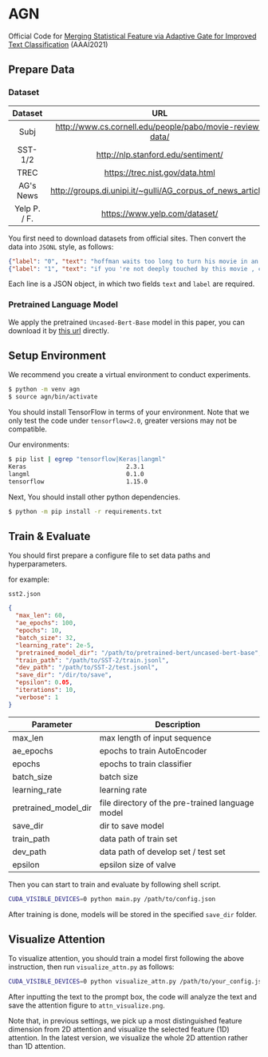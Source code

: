 # AGN
Official Code for [Merging Statistical Feature via Adaptive Gate for Improved Text Classification](https://ojs.aaai.org/index.php/AAAI/article/view/17569) (AAAI2021)

## Prepare Data

### Dataset

|    Dataset   |                                URL                               |
|:------------:|:----------------------------------------------------------------:|
|     Subj     |      http://www.cs.cornell.edu/people/pabo/movie-review-data/     |
|    SST-1/2   |                http://nlp.stanford.edu/sentiment/                |
|     TREC     |                  https://trec.nist.gov/data.html                 |
|   AG's News  | http://groups.di.unipi.it/~gulli/AG_corpus_of_news_articles      |
| Yelp P. / F. |                   https://www.yelp.com/dataset/                  |

You first need to download datasets from official sites. Then convert the data into `JSONL` style, as follows:

```json
{"label": "0", "text": "hoffman waits too long to turn his movie in an unexpected direction , and even then his tone retains a genteel , prep-school quality that feels dusty and leatherbound ."}
{"label": "1", "text": "if you 're not deeply touched by this movie , check your pulse ."}
```

Each line is a JSON object, in which two fields `text` and `label` are required.



### Pretrained Language Model

We apply the pretrained `Uncased-Bert-Base` model in this paper, you can download it by [this url](https://storage.googleapis.com/bert_models/2020_02_20/uncased_L-12_H-768_A-12.zip) directly. 


## Setup Environment

We recommend you create a virtual environment to conduct experiments. 

```bash
$ python -m venv agn
$ source agn/bin/activate
```

You should install TensorFlow in terms of your environment. Note that we only test the code under `tensorflow<2.0`, greater versions may not be compatible.

Our environments:

```bash
$ pip list | egrep "tensorflow|Keras|langml"
Keras                            2.3.1
langml                           0.1.0
tensorflow                       1.15.0
```

Next, You should install other python dependencies.

```bash
$ python -m pip install -r requirements.txt
```


## Train & Evaluate

You should first prepare a configure file to set data paths and hyperparameters.

for example:

`sst2.json`

```json
{
  "max_len": 60,
  "ae_epochs": 100,
  "epochs": 10,
  "batch_size": 32,
  "learning_rate": 2e-5,
  "pretrained_model_dir": "/path/to/pretrained-bert/uncased-bert-base",
  "train_path": "/path/to/SST-2/train.jsonl",
  "dev_path": "/path/to/SST-2/test.jsonl",
  "save_dir": "/dir/to/save",
  "epsilon": 0.05,
  "iterations": 10,
  "verbose": 1
}
```


| Parameter             | Description                                      |
|-----------------------|--------------------------------------------------|
| max_len               | max length of input sequence                     |
| ae_epochs             | epochs to train AutoEncoder                      |
| epochs                | epochs to train classifier                       |
| batch_size            | batch size                                       |
| learning_rate         | learning rate                                    |
| pretrained_model_dir  | file directory of the pre-trained language model |
| save_dir              | dir to save model                    |
| train_path            | data path of train set                           |
| dev_path              | data path of develop set / test set              |
| epsilon               | epsilon size of valve                            |


Then you can start to train and evaluate by following shell script.

```bash
CUDA_VISIBLE_DEVICES=0 python main.py /path/to/config.json
```

After training is done, models will be stored in the specified `save_dir` folder.

## Visualize Attention

To visualize attention, you should train a model first following the above instruction, then run `visualize_attn.py` as follows:

```bash
CUDA_VISIBLE_DEVICES=0 python visualize_attn.py /path/to/your_config.json
```

After inputting the text to the prompt box, the code will analyze the text and save the attention figure to `attn_visualize.png`.

Note that, in previous settings, we pick up a most distinguished feature dimension from 2D attention and visualize the selected feature (1D) attention. In the latest version, we visualize the whole 2D attention rather than 1D attention.
